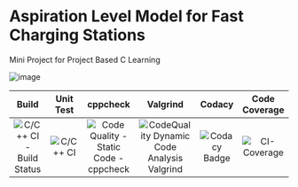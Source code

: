 # Aspiration Level Model for Fast Charging Stations
Mini Project for Project Based C Learning

![image](https://user-images.githubusercontent.com/61261829/114868044-21965680-9e13-11eb-9dd9-101ccc978205.png)

|Build|Unit Test|cppcheck|Valgrind|Codacy|Code Coverage|
|:--:|:--:|:--:|:--:|:--:|:--:|
|![C/C++ CI - Build Status](https://github.com/Manikanta489/Stepin256240-MiniProject/actions/workflows/c-build.yml/badge.svg)|![C/C++ CI](https://github.com/Manikanta489/Stepin256240-MiniProject/actions/workflows/c-test.yml/badge.svg)|![Code Quality - Static Code - cppcheck](https://github.com/Manikanta489/Stepin256240-MiniProject/actions/workflows/c-cpp.yml/badge.svg)|![CodeQuality Dynamic Code Analysis Valgrind](https://github.com/stepin654321/MiniProject_Template/workflows/Valgrind/badge.svg)|![Codacy Badge](https://app.codacy.com/project/badge/Grade/91072f494ca04f7791ef9b8020817ac3)|![CI-Coverage](https://github.com/Manikanta489/Stepin256240-MiniProject/actions/workflows/c-codecoverage.yml/badge.svg)|
